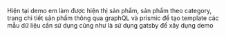Hiện tại demo em làm được hiện thị sản phẩm, sản phẩm theo category, trang chi tiết sản phẩm thông qua graphQL và prismic để tạo template các mẫu dữ liệu cần sử dụng cũng như là sử dụng gatsby để xây dụng demo

